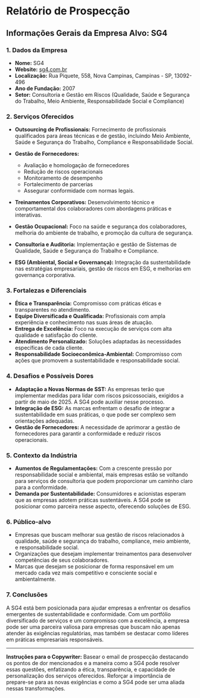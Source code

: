 # Relatório de Prospecção

## Informações Gerais da Empresa Alvo: SG4

### 1. Dados da Empresa
- **Nome:** SG4
- **Website:** [sg4.com.br](https://sg4.com.br)
- **Localização:** Rua Piquete, 558, Nova Campinas, Campinas - SP, 13092-496
- **Ano de Fundação:** 2007
- **Setor:** Consultoria e Gestão em Riscos (Qualidade, Saúde e Segurança do Trabalho, Meio Ambiente, Responsabilidade Social e Compliance)

### 2. Serviços Oferecidos
- **Outsourcing de Profissionais:** Fornecimento de profissionais qualificados para áreas técnicas e de gestão, incluindo Meio Ambiente, Saúde e Segurança do Trabalho, Compliance e Responsabilidade Social.
  
- **Gestão de Fornecedores:** 
  - Avaliação e homologação de fornecedores
  - Redução de riscos operacionais
  - Monitoramento de desempenho
  - Fortalecimento de parcerias
  - Assegurar conformidade com normas legais.
  
- **Treinamentos Corporativos:** Desenvolvimento técnico e comportamental dos colaboradores com abordagens práticas e interativas.

- **Gestão Ocupacional:** Foco na saúde e segurança dos colaboradores, melhoria do ambiente de trabalho, e promoção da cultura de segurança.

- **Consultoria e Auditoria:** Implementação e gestão de Sistemas de Qualidade, Saúde e Segurança do Trabalho e Compliance.

- **ESG (Ambiental, Social e Governança):** Integração da sustentabilidade nas estratégias empresariais, gestão de riscos em ESG, e melhorias em governança corporativa.

### 3. Fortalezas e Diferenciais
- **Ética e Transparência:** Compromisso com práticas éticas e transparentes no atendimento.
- **Equipe Diversificada e Qualificada:** Profissionais com ampla experiência e conhecimento nas suas áreas de atuação.
- **Entrega de Excelência:** Foco na execução de serviços com alta qualidade e satisfação do cliente.
- **Atendimento Personalizado:** Soluções adaptadas às necessidades específicas de cada cliente.
- **Responsabilidade Socioeconômica-Ambiental:** Compromisso com ações que promovem a sustentabilidade e responsabilidade social.

### 4. Desafios e Possíveis Dores
- **Adaptação a Novas Normas de SST:** As empresas terão que implementar medidas para lidar com riscos psicossociais, exigidos a partir de maio de 2025. A SG4 pode auxiliar nesse processo.
- **Integração de ESG:** As marcas enfrentam o desafio de integrar a sustentabilidade em suas práticas, o que pode ser complexo sem orientações adequadas.
- **Gestão de Fornecedores:** A necessidade de aprimorar a gestão de fornecedores para garantir a conformidade e reduzir riscos operacionais.

### 5. Contexto da Indústria
- **Aumentos de Regulamentações:** Com a crescente pressão por responsabilidade social e ambiental, mais empresas estão se voltando para serviços de consultoria que podem proporcionar um caminho claro para a conformidade.
- **Demanda por Sustentabilidade:** Consumidores e acionistas esperam que as empresas adotem práticas sustentáveis. A SG4 pode se posicionar como parceira nesse aspecto, oferecendo soluções de ESG.

### 6. Público-alvo
- Empresas que buscam melhorar sua gestão de riscos relacionados à qualidade, saúde e segurança do trabalho, compliance, meio ambiente, e responsabilidade social.
- Organizações que desejam implementar treinamentos para desenvolver competências de seus colaboradores.
- Marcas que desejam se posicionar de forma responsável em um mercado cada vez mais competitivo e consciente social e ambientalmente.

### 7. Conclusões
A SG4 está bem posicionada para ajudar empresas a enfrentar os desafios emergentes de sustentabilidade e conformidade. Com um portfólio diversificado de serviços e um compromisso com a excelência, a empresa pode ser uma parceira valiosa para empresas que buscam não apenas atender às exigências regulatórias, mas também se destacar como líderes em práticas empresariais responsáveis.

---

**Instruções para o Copywriter:**
Basear o email de prospecção destacando os pontos de dor mencionados e a maneira como a SG4 pode resolver essas questões, enfatizando a ética, transparência, e capacidade de personalização dos serviços oferecidos. Reforçar a importância de prepare-se para as novas exigências e como a SG4 pode ser uma aliada nessas transformações.